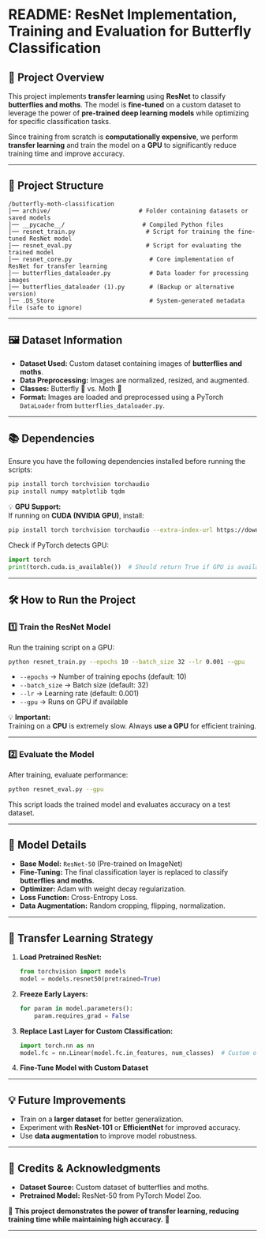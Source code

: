 # **README: ResNet Implementation, Training and Evaluation for Butterfly Classification**

## **📌 Project Overview**
This project implements **transfer learning** using **ResNet** to classify **butterflies and moths**. The model is **fine-tuned** on a custom dataset to leverage the power of **pre-trained deep learning models** while optimizing for specific classification tasks. 

Since training from scratch is **computationally expensive**, we perform **transfer learning** and train the model on a **GPU** to significantly reduce training time and improve accuracy.

---

## **📂 Project Structure**
```
/butterfly-moth-classification
│── archive/                         # Folder containing datasets or saved models
│── __pycache__/                      # Compiled Python files
│── resnet_train.py                    # Script for training the fine-tuned ResNet model
│── resnet_eval.py                     # Script for evaluating the trained model
│── resnet_core.py                      # Core implementation of ResNet for transfer learning
│── butterflies_dataloader.py           # Data loader for processing images
│── butterflies_dataloader (1).py       # (Backup or alternative version)
│── .DS_Store                           # System-generated metadata file (safe to ignore)
```

---

## **🖼️ Dataset Information**
- **Dataset Used:** Custom dataset containing images of **butterflies and moths**.
- **Data Preprocessing:** Images are normalized, resized, and augmented.
- **Classes:** Butterfly 🦋 vs. Moth 🦟
- **Format:** Images are loaded and preprocessed using a PyTorch `DataLoader` from `butterflies_dataloader.py`.

---

## **📚 Dependencies**
Ensure you have the following dependencies installed before running the scripts:

```bash
pip install torch torchvision torchaudio
pip install numpy matplotlib tqdm
```

💡 **GPU Support:**  
If running on **CUDA (NVIDIA GPU)**, install:
```bash
pip install torch torchvision torchaudio --extra-index-url https://download.pytorch.org/whl/cu118
```
Check if PyTorch detects GPU:
```python
import torch
print(torch.cuda.is_available())  # Should return True if GPU is available
```

---

## **🛠️ How to Run the Project**
### **1️⃣ Train the ResNet Model**
Run the training script on a GPU:
```bash
python resnet_train.py --epochs 10 --batch_size 32 --lr 0.001 --gpu
```
- `--epochs` → Number of training epochs (default: 10)
- `--batch_size` → Batch size (default: 32)
- `--lr` → Learning rate (default: 0.001)
- `--gpu` → Runs on GPU if available

💡 **Important:**  
Training on a **CPU** is extremely slow. Always **use a GPU** for efficient training.

---

### **2️⃣ Evaluate the Model**
After training, evaluate performance:
```bash
python resnet_eval.py --gpu
```
This script loads the trained model and evaluates accuracy on a test dataset.

---

## **🧠 Model Details**
- **Base Model:** `ResNet-50` (Pre-trained on ImageNet)
- **Fine-Tuning:** The final classification layer is replaced to classify **butterflies and moths**.
- **Optimizer:** Adam with weight decay regularization.
- **Loss Function:** Cross-Entropy Loss.
- **Data Augmentation:** Random cropping, flipping, normalization.

---

## **🚀 Transfer Learning Strategy**
1. **Load Pretrained ResNet:**  
   ```python
   from torchvision import models
   model = models.resnet50(pretrained=True)
   ```
2. **Freeze Early Layers:**  
   ```python
   for param in model.parameters():
       param.requires_grad = False
   ```
3. **Replace Last Layer for Custom Classification:**  
   ```python
   import torch.nn as nn
   model.fc = nn.Linear(model.fc.in_features, num_classes)  # Custom output layer
   ```
4. **Fine-Tune Model with Custom Dataset**

---

## **💡 Future Improvements**
- Train on a **larger dataset** for better generalization.
- Experiment with **ResNet-101** or **EfficientNet** for improved accuracy.
- Use **data augmentation** to improve model robustness.

---

## **📝 Credits & Acknowledgments**
- **Dataset Source:** Custom dataset of butterflies and moths.
- **Pretrained Model:** ResNet-50 from PyTorch Model Zoo.

🎯 **This project demonstrates the power of transfer learning, reducing training time while maintaining high accuracy.** 🚀

---
